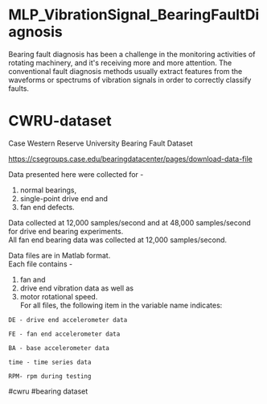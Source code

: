 # MLP_VibrationSignal_BearingFaultDiagnosis

Bearing fault diagnosis has been a challenge in the monitoring activities of rotating machinery, and it's receiving more and more attention. The conventional fault diagnosis methods usually extract features from the waveforms or spectrums of vibration signals in order to correctly classify faults.

# CWRU-dataset
Case Western Reserve University Bearing Fault Dataset

https://csegroups.case.edu/bearingdatacenter/pages/download-data-file

Data presented here were collected for - 
  1. normal bearings, 
  2. single-point drive end and 
  3. fan end defects.  

Data collected at 12,000 samples/second and at 48,000 samples/second for drive end bearing experiments.  
All fan end bearing data was collected at 12,000 samples/second.  

Data files are in Matlab format.  
Each file contains - 
  1. fan and 
  2. drive end vibration data as well as 
  3. motor rotational speed.  
    For all files, the following item in the variable name indicates:
      
    DE - drive end accelerometer data

    FE - fan end accelerometer data

    BA - base accelerometer data

    time - time series data

    RPM- rpm during testing

#cwru
#bearing dataset
